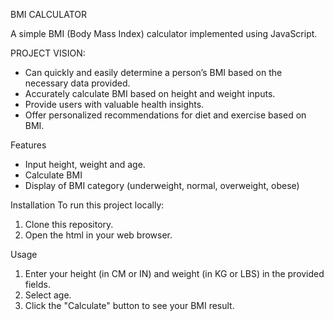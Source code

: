 BMI CALCULATOR

A simple BMI (Body Mass Index) calculator implemented using JavaScript.

PROJECT VISION:
-	Can quickly and easily determine a person’s BMI based on the necessary data provided.
-	Accurately calculate BMI based on height and weight inputs.
-	Provide users with valuable health insights.
-	Offer personalized recommendations for diet and exercise based on BMI.

Features
- Input height, weight and age.
- Calculate BMI
- Display of BMI category (underweight, normal, overweight, obese)

Installation
To run this project locally:
1. Clone this repository.
2. Open the html in your web browser.

Usage
1. Enter your height (in CM or IN) and weight (in KG or LBS) in the provided fields.
2. Select age.
3. Click the "Calculate" button to see your BMI result.
